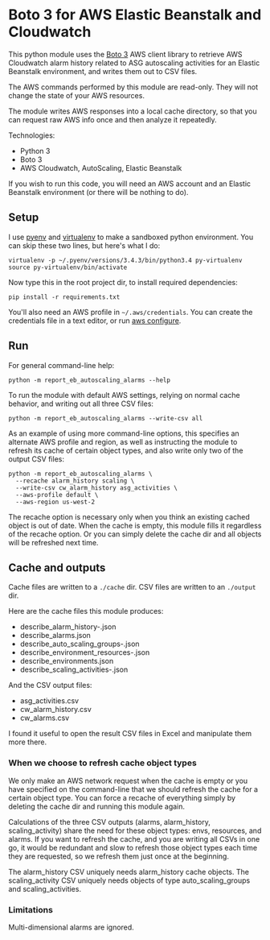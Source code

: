 # Boto 3 for AWS Elastic Beanstalk and Cloudwatch

This python module uses the [Boto 3](https://boto3.readthedocs.io/en/latest/) AWS client library
to retrieve AWS Cloudwatch alarm history related to ASG autoscaling activities for an Elastic
Beanstalk environment, and writes them out to CSV files.

The AWS commands performed by this module are read-only.  They will not change the state
of your AWS resources.

The module writes AWS responses into a local cache directory, so that you can request raw AWS info
once and then analyze it repeatedly.

Technologies:

* Python 3
* Boto 3
* AWS Cloudwatch, AutoScaling, Elastic Beanstalk

If you wish to run this code, you will need an AWS account and an Elastic Beanstalk environment
(or there will be nothing to do).

## Setup

I use [pyenv](https://github.com/pyenv/pyenv) and [virtualenv](https://virtualenv.pypa.io/en/stable/)
to make a sandboxed python environment.  You can skip these two lines, but here's what I do:
```
virtualenv -p ~/.pyenv/versions/3.4.3/bin/python3.4 py-virtualenv
source py-virtualenv/bin/activate
```

Now type this in the root project dir, to install required dependencies:
```
pip install -r requirements.txt
```

You'll also need an AWS profile in `~/.aws/credentials`.
You can create the credentials file in a text editor, or run
[aws configure](http://docs.aws.amazon.com/cli/latest/userguide/cli-config-files.html).

## Run

For general command-line help:
```
python -m report_eb_autoscaling_alarms --help
```

To run the module with default AWS settings, relying on normal cache behavior, and writing out all
three CSV files:
```
python -m report_eb_autoscaling_alarms --write-csv all
```

As an example of using more command-line options, this specifies an alternate AWS profile and region,
as well as instructing the module to refresh its cache of certain object types, and also write only
two of the output CSV files:
```
python -m report_eb_autoscaling_alarms \
  --recache alarm_history scaling \
  --write-csv cw_alarm_history asg_activities \
  --aws-profile default \
  --aws-region us-west-2
```

The recache option is necessary only when you think an existing cached object is out of date.
When the cache is empty, this module fills it regardless of the recache option.  Or you can simply
delete the cache dir and all objects will be refreshed next time.

## Cache and outputs

Cache files are written to a `./cache` dir.  CSV files are written to an `./output` dir.

Here are the cache files this module produces:

* describe_alarm_history-<alarm-name>.json
* describe_alarms.json
* describe_auto_scaling_groups-<asg-name>.json
* describe_environment_resources-<beanstalk-env>.json
* describe_environments.json
* describe_scaling_activities-<asg-name>.json

And the CSV output files:

* asg_activities.csv
* cw_alarm_history.csv
* cw_alarms.csv

I found it useful to open the result CSV files in Excel and manipulate them more there.

### When we choose to refresh cache object types

We only make an AWS network request when the cache is empty or you have specified on the command-line
that we should refresh the cache for a certain object type.  You can force a recache of everything
simply by deleting the cache dir and running this module again.

Calculations of the three CSV outputs (alarms, alarm_history, scaling_activity) share the need for
these object types: envs, resources, and alarms.  If you want to refresh the cache, and you are writing
all CSVs in one go, it would be redundant and slow to refresh those object types each time they are
requested, so we refresh them just once at the beginning.

The alarm_history CSV uniquely needs alarm_history cache objects.  The scaling_activity CSV uniquely
needs objects of type auto_scaling_groups and scaling_activities.

### Limitations

Multi-dimensional alarms are ignored.
